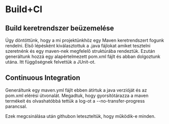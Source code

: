 # Build+CI

## Build keretrendszer beüzemelése

Úgy döntöttünk, hogy a mi projektünkhöz egy Maven keretrendszert fogunk rendelni. 
Első lépésként kiválasztottuk a .java fájlokat amiket tesztelni szeretnénk és egy maven-nek megfelelő struktúrába rendeztük. Ezután generáltunk hozzá egy alapértelmezett pom.xml fájlt és abban dolgoztunk utána.
Itt függőségnek felvettük a JUnit-ot. 

## Continuous Integration

Generáltunk egy maven.yml fájlt ebben átírtuk a java verzióját és az pom.xml elérési útvonalát. 
Megadtuk, hogy gyorsítótárazza a maven termékeit és olvashatóbbá tettük a log-ot a --no-transfer-progress parancsal.

Ezek megcsinálása után githubon leteszteltük, hogy működik-e minden.